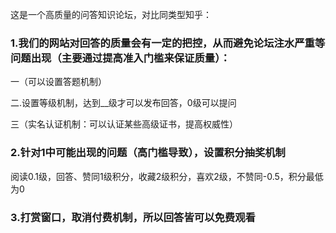 
这是一个高质量的问答知识论坛，对比同类型知乎：

### 1.我们的网站对回答的质量会有一定的把控，从而避免论坛注水严重等问题出现（主要通过提高准入门槛来保证质量）：

一（可以设置答题机制）

二.设置等级机制，达到__级才可以发布回答，0级可以提问

三（实名认证机制：可以认证某些高级证书，提高权威性）

### 2.针对1中可能出现的问题（高门槛导致），设置积分抽奖机制

阅读0.1级，回答、赞同1级积分，收藏2级积分，喜欢2级，不赞同-0.5，积分最低为0

### 3.打赏窗口，取消付费机制，所以回答皆可以免费观看

